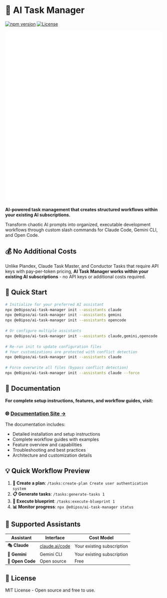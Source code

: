 # 🤖 AI Task Manager

[![npm version](https://img.shields.io/npm/v/@e0ipso/ai-task-manager.svg)](https://www.npmjs.com/package/@e0ipso/ai-task-manager)
[![License](https://img.shields.io/badge/License-MIT-green.svg)](https://opensource.org/licenses/MIT)

![Dashboard](./docs/img/dashboard.svg)

**AI-powered task management that creates structured workflows within your existing AI subscriptions.**

Transform chaotic AI prompts into organized, executable development workflows through custom slash commands for Claude Code, Gemini CLI, and Open Code.

## 💰 No Additional Costs

Unlike Plandex, Claude Task Master, and Conductor Tasks that require API keys with pay-per-token pricing, **AI Task Manager works within your existing AI subscriptions** - no API keys or additional costs required.

## 🚀 Quick Start

```bash
# Initialize for your preferred AI assistant
npx @e0ipso/ai-task-manager init --assistants claude
npx @e0ipso/ai-task-manager init --assistants gemini
npx @e0ipso/ai-task-manager init --assistants opencode

# Or configure multiple assistants
npx @e0ipso/ai-task-manager init --assistants claude,gemini,opencode

# Re-run init to update configuration files
# Your customizations are protected with conflict detection
npx @e0ipso/ai-task-manager init --assistants claude

# Force overwrite all files (bypass conflict detection)
npx @e0ipso/ai-task-manager init --assistants claude --force
```

## 📖 Documentation

**For complete setup instructions, features, and workflow guides, visit:**

### 🌐 **[Documentation Site →](https://mateuaguilo.com/ai-task-manager/)**

The documentation includes:
- Detailed installation and setup instructions
- Complete workflow guides with examples
- Feature overview and capabilities
- Troubleshooting and best practices
- Architecture and customization details

## 💡 Quick Workflow Preview

1. **📝 Create a plan**: `/tasks:create-plan Create user authentication system`
2. **📋 Generate tasks**: `/tasks:generate-tasks 1`
3. **🚀 Execute blueprint**: `/tasks:execute-blueprint 1`
4. **📊 Monitor progress**: `npx @e0ipso/ai-task-manager status`

## 🤖 Supported Assistants

| Assistant | Interface | Cost Model |
|-----------|-----------|------------|
| 🎭 **Claude** | [claude.ai/code](https://claude.ai/code) | Your existing subscription |
| 💎 **Gemini** | Gemini CLI | Your existing subscription |
| 📝 **Open Code** | Open source | Free |

## 📄 License

MIT License - Open source and free to use.
